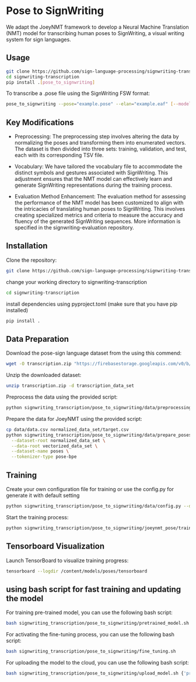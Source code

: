 # Pose to SignWriting

We adapt the JoeyNMT framework to develop a Neural Machine Translation (NMT) model for
transcribing human poses to SignWriting, a visual writing system for sign languages.

## Usage
```bash
git clone https://github.com/sign-language-processing/signwriting-transcription.git
cd signwriting-transcription
pip install .[pose_to_signwriting]
```
To transcribe a .pose file using the SignWriting FSW format:
```bash
pose_to_signwriting --pose="example.pose" --elan="example.eaf" [--model="{model_number}.ckpt"]
```

## Key Modifications

* Preprocessing:
  The preprocessing step involves altering the data by normalizing the poses and transforming them into enumerated
  vectors. The dataset is then divided into three sets: training, validation, and test, each with its corresponding TSV
  file.

* Vocabulary:
  We have tailored the vocabulary file to accommodate the distinct symbols and gestures associated with SignWriting.
  This adjustment ensures that the NMT model can effectively learn and generate SignWriting representations during the
  training process.

* Evaluation Method Enhancement:
  The evaluation method for assessing the performance of the NMT model has been customized to align with the intricacies
  of translating human poses to SignWriting. This involves creating specialized metrics and criteria to measure the
  accuracy and fluency of the generated SignWriting sequences. More information is specified in the
  signwriting-evaluation repository.

## Installation

Clone the repository:

```bash
git clone https://github.com/sign-language-processing/signwriting-transcription.git
```

change your working directory to signwriting-transcription

```bash
cd signwriting-transcription
```

install dependencies using pyproject.toml (make sure that you have pip installed)

```bash
pip install .
```

## Data Preparation

Download the pose-sign language dataset from the using this commend:

```bash
wget -O transcription.zip "https://firebasestorage.googleapis.com/v0/b/sign-language-datasets/o/poses%2Fholistic%2Ftranscription.zip?alt=media"
```

Unzip the downloaded dataset:

```bash
unzip transcription.zip -d transcription_data_set
```

Preprocess the data using the provided script:

```bash
python signwriting_transcription/pose_to_signwriting/data/preprocessing.py --src-dir transcription_data_set --trg-dir normalized_data_set
```

Prepare the data for JoeyNMT using the provided script:

```bash
cp data/data.csv normalized_data_set/target.csv
python signwriting_transcription/pose_to_signwriting/data/prepare_poses.py \
  --dataset-root normalized_data_set \
  --data-root vectorized_data_set \
  --dataset-name poses \
  --tokenizer-type pose-bpe
```

## Training

Create your own configuration file for training or use the config.py for generate it with default setting

```bash
python signwriting_transcription/pose_to_signwriting/data/config.py --data-path vectorized_data_set/poses --experiment-dir experiment
```

Start the training process:

```bash
python signwriting_transcription/pose_to_signwriting/joeynmt_pose/training.py experiment/config.yaml
```

## Tensorboard Visualization

Launch TensorBoard to visualize training progress:

```bash
tensorboard --logdir /content/models/poses/tensorboard
```

## using bash script for fast training and updating the model

For training pre-trained model, you can use the following bash script:

```bash
bash signwriting_transcription/pose_to_signwriting/pretrained_model.sh
```

For activating the fine-tuning process, you can use the following bash script:

```bash
bash signwriting_transcription/pose_to_signwriting/fine_tuning.sh
```

For uploading the model to the cloud, you can use the following bash script:

```bash
bash signwriting_transcription/pose_to_signwriting/upload_model.sh {'pretrain if' it is pre-trained model or nothing if it is fine-tuned model}
```
```